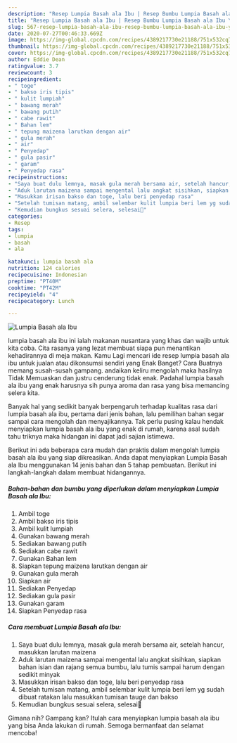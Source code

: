 ```yaml
---
description: "Resep Lumpia Basah ala Ibu | Resep Bumbu Lumpia Basah ala Ibu Yang Enak Banget"
title: "Resep Lumpia Basah ala Ibu | Resep Bumbu Lumpia Basah ala Ibu Yang Enak Banget"
slug: 567-resep-lumpia-basah-ala-ibu-resep-bumbu-lumpia-basah-ala-ibu-yang-enak-banget
date: 2020-07-27T00:46:33.669Z
image: https://img-global.cpcdn.com/recipes/4389217730e21188/751x532cq70/lumpia-basah-ala-ibu-foto-resep-utama.jpg
thumbnail: https://img-global.cpcdn.com/recipes/4389217730e21188/751x532cq70/lumpia-basah-ala-ibu-foto-resep-utama.jpg
cover: https://img-global.cpcdn.com/recipes/4389217730e21188/751x532cq70/lumpia-basah-ala-ibu-foto-resep-utama.jpg
author: Eddie Dean
ratingvalue: 3.7
reviewcount: 3
recipeingredient:
- " toge"
- " bakso iris tipis"
- " kulit lumpiah"
- " bawang merah"
- " bawang putih"
- " cabe rawit"
- " Bahan lem"
- " tepung maizena larutkan dengan air"
- " gula merah"
- " air"
- " Penyedap"
- " gula pasir"
- " garam"
- " Penyedap rasa"
recipeinstructions:
- "Saya buat dulu lemnya, masak gula merah bersama air, setelah hancur, masukkan larutan maizena"
- "Aduk larutan maizena sampai mengental lalu angkat sisihkan, siapkan bahan isian dan rajang semua bumbu, lalu tumis sampai harum dengan sedikit minyak"
- "Masukkan irisan bakso dan toge, lalu beri penyedap rasa"
- "Setelah tumisan matang, ambil selembar kulit lumpia beri lem yg sudah dibuat ratakan lalu masukkan tumisan tauge dan bakso"
- "Kemudian bungkus sesuai selera, selesai🤗"
categories:
- Resep
tags:
- lumpia
- basah
- ala

katakunci: lumpia basah ala 
nutrition: 124 calories
recipecuisine: Indonesian
preptime: "PT40M"
cooktime: "PT42M"
recipeyield: "4"
recipecategory: Lunch

---
```



![Lumpia Basah ala Ibu](https://img-global.cpcdn.com/recipes/4389217730e21188/751x532cq70/lumpia-basah-ala-ibu-foto-resep-utama.jpg)


lumpia basah ala ibu ini ialah makanan nusantara yang khas dan wajib untuk kita coba. Cita rasanya yang lezat membuat siapa pun menantikan kehadirannya di meja makan.
Kamu Lagi mencari ide resep lumpia basah ala ibu untuk jualan atau dikonsumsi sendiri yang Enak Banget? Cara Buatnya memang susah-susah gampang. andaikan keliru mengolah maka hasilnya Tidak Memuaskan dan justru cenderung tidak enak. Padahal lumpia basah ala ibu yang enak harusnya sih punya aroma dan rasa yang bisa memancing selera kita.



Banyak hal yang sedikit banyak berpengaruh terhadap kualitas rasa dari lumpia basah ala ibu, pertama dari jenis bahan, lalu pemilihan bahan segar sampai cara mengolah dan menyajikannya. Tak perlu pusing kalau hendak menyiapkan lumpia basah ala ibu yang enak di rumah, karena asal sudah tahu triknya maka hidangan ini dapat jadi sajian istimewa.


Berikut ini ada beberapa cara mudah dan praktis dalam mengolah lumpia basah ala ibu yang siap dikreasikan. Anda dapat menyiapkan Lumpia Basah ala Ibu menggunakan 14 jenis bahan dan 5 tahap pembuatan. Berikut ini langkah-langkah dalam membuat hidangannya.

<!--inarticleads1-->

##### Bahan-bahan dan bumbu yang diperlukan dalam menyiapkan Lumpia Basah ala Ibu:

1. Ambil  toge
1. Ambil  bakso iris tipis
1. Ambil  kulit lumpiah
1. Gunakan  bawang merah
1. Sediakan  bawang putih
1. Sediakan  cabe rawit
1. Gunakan  Bahan lem
1. Siapkan  tepung maizena larutkan dengan air
1. Gunakan  gula merah
1. Siapkan  air
1. Sediakan  Penyedap
1. Sediakan  gula pasir
1. Gunakan  garam
1. Siapkan  Penyedap rasa




<!--inarticleads2-->

##### Cara membuat Lumpia Basah ala Ibu:

1. Saya buat dulu lemnya, masak gula merah bersama air, setelah hancur, masukkan larutan maizena
1. Aduk larutan maizena sampai mengental lalu angkat sisihkan, siapkan bahan isian dan rajang semua bumbu, lalu tumis sampai harum dengan sedikit minyak
1. Masukkan irisan bakso dan toge, lalu beri penyedap rasa
1. Setelah tumisan matang, ambil selembar kulit lumpia beri lem yg sudah dibuat ratakan lalu masukkan tumisan tauge dan bakso
1. Kemudian bungkus sesuai selera, selesai🤗




Gimana nih? Gampang kan? Itulah cara menyiapkan lumpia basah ala ibu yang bisa Anda lakukan di rumah. Semoga bermanfaat dan selamat mencoba!

